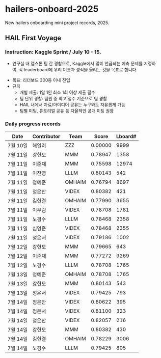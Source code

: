 # hailers-onboard-2025

New hailers onboarding mini project records, 2025.

## HAIL First Voyage

### Instruction: Kaggle Sprint / July 10 - 15.

- 연구실 내 캡스톤 팀 간 경합으로, Kaggle에서 많이 언급되는 예측 문제를 지정하여, 각 leaderboard에 우리 이름과 성적을 올리는 것을 목표로 합니다.

* 목표: 리더보드 300등 이내 진입
* 규칙
  - 개별 제출: 1일 1인 최소 1회 이상 제출 필수
  - 팀 단위 경합: 팀원 중 최고 점수 기준으로 팀 경합
  - HAIL 내에서 자료/아이디어 공유는 누구와도 자유롭게 가능
  - 팀별 미팅, 튜토리얼 공유 등 자율적인 공개 미팅 권장

### Daily progress records

| Date     | Contributor | Team   | Score   | Lboard# |
| -------- | ----------- | ------ | ------- | ------- |
| 7월 10일 | 해일러      | ZZZ    | 0.00000 | 9999    |
| 7월 11일 | 강현모      | MMM    | 0.78947 | 1358    |
| 7월 11일 | 이준재      | MMM    | 0.75598 | 12974   |
| 7월 11일 | 이찬영      | LLLM   | 0.80143 | 542     |
| 7월 11일 | 정예준      | OMHAIM | 0.76794 | 8697    |
| 7월 11일 | 정은찬      | VIDEX  | 0.80382 | 421     |
| 7월 11일 | 김한결      | OMHAIM | 0.77990 | 3655    |
| 7월 11일 | 이우림      | VIDEX  | 0.78708 | 1781    |
| 7월 11일 | 노경수      | LLLM   | 0.78468 | 2358    |
| 7월 11일 | 심영준      | VIDEX  | 0.78468 | 2355    |
| 7월 11일 | 정은서      | VIDEX  | 0.79186 | 1002    |
| 7월 12일 | 강현모      | MMM    | 0.79665 | 643     |
| 7월 12일 | 이준재      | MMM    | 0.77272 | 9269    |
| 7월 12일 | 노경수      | LLLM   | 0.78708 | 1765    |
| 7월 13일 | 정예준      | OMHAIM | 0.78708 | 1765    |
| 7월 13일 | 강현모      | MMM    | 0.80143 | 543     |
| 7월 13일 | 정은서      | VIDEX  | 0.79425 | 793     |
| 7월 14일 | 정은찬      | VIDEX  | 0.80622 | 395     |
| 7월 14일 | 정은서      | VIDEX  | 0.81100 | 323     |
| 7월 14일 | 정은찬      | VIDEX  | 0.82057 | 216     |
| 7월 14일 | 강현모      | MMM    | 0.80382 | 430     |
| 7월 14일 | 김한결      | OMHAIM | 0.78229 | 3006    |
| 7월 14일 | 노경수      | LLLM   | 0.79425 | 805     |

